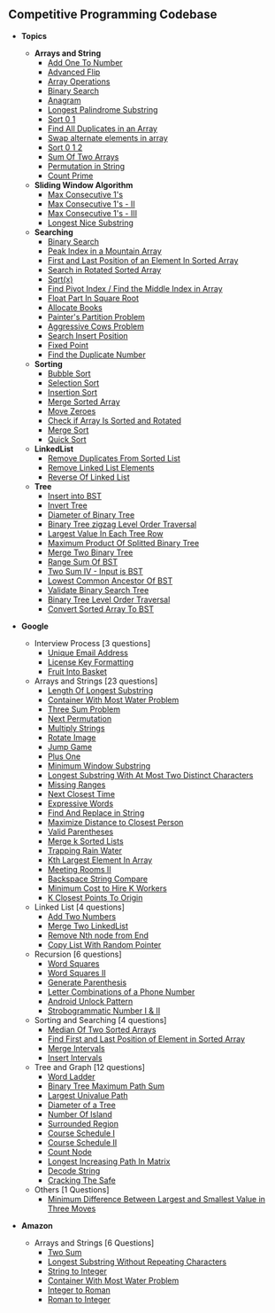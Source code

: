 Competitive Programming Codebase
----------------------------------

* **Topics**
    * <b>Arrays and String</b>
        - <a href="src/main/com/sumit/coding/arrays/AddOneToNumber.java">Add One To Number</a>
        - <a href="src/main/com/sumit/coding/arrays/AdvancedFlipProblem.java">Advanced Flip</a>
        - <a href="src/main/com/sumit/coding/arrays/ArrayOperations.java">Array Operations</a>
        - <a href="src/main/com/sumit/coding/arrays/BinarySearch.java">Binary Search</a>
        - <a href="src/main/com/sumit/coding/arrays/AnagramProblem.java">Anagram</a>
        - <a href="src/main/com/sumit/coding/arrays/LongestPalindromeSubstringProblem.java">Longest Palindrome
          Substring</a>
        - <a href="src/main/com/sumit/coding/arrays/SortZeroOne.java">Sort 0 1</a>
        - <a href="src/main/com/sumit/coding/arrays/FindAllDuplicatesInArray.java">Find All Duplicates in an Array</a>
        - <a href="src/main/com/sumit/coding/arrays/ArraySwapAlternate.java">Swap alternate elements in array</a>
        - <a href="src/main/com/sumit/coding/arrays/SortZeroOneTwo.java">Sort 0 1 2</a>
        - <a href="src/main/com/sumit/coding/arrays/SumOfTwoArrays.java">Sum Of Two Arrays</a>
        - <a href="src/main/com/sumit/coding/strings/PermutationInString.java">Permutation in String</a>
        - <a href="src/main/com/sumit/coding/arrays/CountPrimeProblem.java">Count Prime</a>
    * <b>Sliding Window Algorithm</b>
        - <a href="src/main/com/sumit/coding/algorithms/slidingWindow/MaxConsecutiveOnes.java">Max Consecutive 1's</a>
        - <a href="src/main/com/sumit/coding/algorithms/slidingWindow/MaxConsecutiveOnesII.java">Max Consecutive 1's - II</a>
        - <a href="src/main/com/sumit/coding/algorithms/slidingWindow/MaxConsecutiveOnesIII.java">Max Consecutive 1's - III</a>
        - <a href="src/main/com/sumit/coding/algorithms/slidingWindow/LongestNiceSubstring.java">Longest Nice Substring</a>
    * <b>Searching</b>
        - <a href="src/main/com/sumit/coding/searching/BinarySearch.java">Binary Search</a>
        - <a href="src/main/com/sumit/coding/searching/PeakIndexInMountainArray.java">Peak Index in a Mountain Array</a>
        - <a href="src/main/com/sumit/coding/searching/FirstAndLastPositionOfElementInSortedArrayProblem.java">First and
          Last Position of an Element In Sorted Array</a>
        - <a href="src/main/com/sumit/coding/searching/SearchInRotatedSortedArray.java">Search in Rotated Sorted
          Array</a>
        - <a href="src/main/com/sumit/coding/searching/SquareRootProblem.java">Sqrt(x)</a>
        - <a href="src/main/com/sumit/coding/searching/FindPivotIndex.java">Find Pivot Index / Find the Middle Index in
          Array </a>
        - <a href="src/main/com/sumit/coding/searching/FloatPartInSquareRoot.java">Float Part In Square Root</a>
        - <a href="src/main/com/sumit/coding/searching/AllocateBooksProblem.java">Allocate Books</a>
        - <a href="src/main/com/sumit/coding/searching/PaintersProblem.java">Painter's Partition Problem</a>
        - <a href="src/main/com/sumit/coding/searching/AggressiveCowsProblem.java">Aggressive Cows Problem</a>
        - <a href="src/main/com/sumit/coding/searching/SearchInsertPositionProblem.java">Search Insert Position</a>
        - <a href="src/main/com/sumit/coding/searching/FixedPointProblem.java">Fixed Point</a>
        - <a href="src/main/com/sumit/coding/searching/FindTheDuplicateNumber.java">Find the Duplicate Number</a>
    * <b>Sorting</b>
        - <a href="src/main/com/sumit/coding/sorting/BubbleSortAlgorithm.java">Bubble Sort</a>
        - <a href="src/main/com/sumit/coding/sorting/SelectionSortAlgorithm.java">Selection Sort</a>
        - <a href="src/main/com/sumit/coding/sorting/InsertionSortAlgorithm.java">Insertion Sort</a>
        - <a href="src/main/com/sumit/coding/sorting/MergeSortedArray.java">Merge Sorted Array</a>
        - <a href="src/main/com/sumit/coding/sorting/MoveZeroesProblem.java">Move Zeroes</a>
        - <a href="src/main/com/sumit/coding/sorting/CheckIfArrayIsSortedAndRotated.java">Check if Array Is Sorted and
          Rotated</a>
        - <a href="src/main/com/sumit/coding/sorting/MergeSortAlgorithm.java">Merge Sort</a>
        - <a href="src/main/com/sumit/coding/sorting/QuickSortAlgorithm.java">Quick Sort</a>
    * <b>LinkedList</b>
        - <a href="src/main/com/sumit/coding/linkedList/RemoveDuplicatesFromSortedListProblem.java">Remove Duplicates
          From Sorted List</a>
        - <a href="src/main/com/sumit/coding/linkedList/RemoveLinkedListElements.java">Remove Linked List Elements</a>
        - <a href="src/main/com/sumit/coding/linkedList/ReverseOfLinkedList.java">Reverse Of Linked List</a>
    * <b>Tree</b>
        - <a href="src/main/com/sumit/coding/tree/InsertIntoBSTProblem.java">Insert into BST</a>
        - <a href="src/main/com/sumit/coding/tree/InvertTreeProblem.java">Invert Tree</a>
        - <a href="src/main/com/sumit/coding/tree/DiameterOfBinaryTree.java">Diameter of Binary Tree</a>
        - <a href="src/main/com/sumit/coding/tree/BinaryTreeZigzagLevelOrderTraversalProblem.java">Binary Tree zigzag
          Level Order Traversal</a>
        - <a href="src/main/com/sumit/coding/tree/LargestValueInEachTreeRow.java">Largest Value In Each Tree Row</a>
        - <a href="src/main/com/sumit/coding/tree/MaximumProductOfSplittedBinaryTreeProblem.java">Maximum Product Of
          Splitted Binary Tree</a>
        - <a href="src/main/com/sumit/coding/tree/MergeTwoBinaryTreeProblem.java">Merge Two Binary Tree</a>
        - <a href="src/main/com/sumit/coding/tree/RangeSumOfBST.java">Range Sum Of BST</a>
        - <a href="src/main/com/sumit/coding/tree/TwoSumIVProblem.java">Two Sum IV - Input is BST</a>
        - <a href="src/main/com/sumit/coding/tree/LowestCommonAncestorOfBSTProblem.java">Lowest Common Ancestor Of
          BST</a>
        - <a href="src/main/com/sumit/coding/tree/ValidateBinarySearchTreeProblem.java">Validate Binary Search Tree</a>
        - <a href="src/main/com/sumit/coding/tree/BinaryTreeLevelOrderTraversalProblem.java">Binary Tree Level Order
          Traversal</a>
        - <a href="src/main/com/sumit/coding/tree/ConvertSortedArrayToBSTProblem.java">Convert Sorted Array To BST</a>

* **Google**
    * Interview Process [3 questions]
        - <a href="src/main/com/sumit/coding/google/InterviewProcess/UniqueEmailAddressProblem.java">Unique Email
          Address</a>
        - <a href="src/main/com/sumit/coding/google/InterviewProcess/LicenseKeyFormattingProblem.java">License Key
          Formatting</a>
        - <a href="src/main/com/sumit/coding/google/InterviewProcess/FruitIntoBasketProblem.java">Fruit Into Basket</a>
    * Arrays and Strings [23 questions]
        - <a href="src/main/com/sumit/coding/google/arraysAndStrings/LengthOfLongestSubstringProblem.java">Length Of
          Longest Substring</a>
        - <a href="src/main/com/sumit/coding/google/arraysAndStrings/ContainerWithMostWaterProblem.java">Container With
          Most Water Problem</a>
        - <a href="src/main/com/sumit/coding/google/arraysAndStrings/ThreeSumProblem.java">Three Sum Problem</a>
        - <a href="src/main/com/sumit/coding/google/arraysAndStrings/NextPermutationProblem.java">Next Permutation</a>
        - <a href="src/main/com/sumit/coding/google/arraysAndStrings/MultiplyStringsProblem.java">Multiply Strings</a>
        - <a href="src/main/com/sumit/coding/google/arraysAndStrings/RotateImageProblem.java">Rotate Image</a>
        - <a href="src/main/com/sumit/coding/google/arraysAndStrings/JumpGameProblem.java">Jump Game</a>
        - <a href="src/main/com/sumit/coding/google/arraysAndStrings/PlusOneProblem.java">Plus One</a>
        - <a href="src/main/com/sumit/coding/google/arraysAndStrings/MinimumWindowSubstringProblem.java">Minimum Window
          Substring</a>
        - <a href="src/main/com/sumit/coding/google/arraysAndStrings/LongestSubstringWithAtMostTwoDistinctCharactersProblem.java">
          Longest Substring With At Most Two Distinct Characters</a>
        - <a href="src/main/com/sumit/coding/google/arraysAndStrings/MissingRangesProblem.java">Missing Ranges</a>
        - <a href="src/main/com/sumit/coding/google/arraysAndStrings/NextClosestTimeProblem.java">Next Closest Time</a>
        - <a href="src/main/com/sumit/coding/google/arraysAndStrings/ExpressiveWordsProblem.java">Expressive Words</a>
        - <a href="src/main/com/sumit/coding/google/arraysAndStrings/FindAndReplaceInStringProblem.java">Find And
          Replace in String</a>
        - <a href="src/main/com/sumit/coding/google/arraysAndStrings/MaximizeDistanceToClosestPersonProblem.java">
          Maximize Distance to Closest Person</a>
        - <a href="src/main/com/sumit/coding/google/arraysAndStrings/ValidParenthesesProblem.java">Valid Parentheses</a>
        - <a href="src/main/com/sumit/coding/google/arraysAndStrings/MergeKSortedListProblem.java">Merge k Sorted
          Lists</a>
        - <a href="src/main/com/sumit/coding/google/arraysAndStrings/TrappingRainWaterProblem.java">Trapping Rain
          Water</a>
        - <a href="src/main/com/sumit/coding/google/arraysAndStrings/KthLargestElementInArrayProblem.java">Kth Largest
          Element In Array</a>
        - <a href="src/main/com/sumit/coding/google/arraysAndStrings/MeetingRoomsIIProblem.java">Meeting Rooms II</a>
        - <a href="src/main/com/sumit/coding/google/arraysAndStrings/BackspaceStringCompareProblem.java">Backspace
          String Compare</a>
        - <a href="src/main/com/sumit/coding/google/arraysAndStrings/MinimumCostToHireKWorkersProblem.java">Minimum Cost
          to Hire K Workers</a>
        - <a href="src/main/com/sumit/coding/google/arraysAndStrings/KClosestPointsToOriginProblem.java">K Closest
          Points To Origin</a>
    * Linked List [4 questions]
        - <a href="src/main/com/sumit/coding/google/LinkedList/AddTwoNumbers.java">Add Two Numbers</a>
        - <a href="src/main/com/sumit/coding/google/LinkedList/MergeTwoListProblem.java">Merge Two LinkedList</a>
        - <a href="src/main/com/sumit/coding/google/LinkedList/RemoveNthNodeFromEnd.java">Remove Nth node from End</a>
        - <a href="src/main/com/sumit/coding/google/LinkedList/CopyListWithRandomPointerProblem.java">Copy List With
          Random Pointer</a>
    * Recursion [6 questions]
        - <a href="src/main/com/sumit/coding/google/recursion/WordSquaresProblem.java">Word Squares</a>
        - <a href="src/main/com/sumit/coding/google/recursion/WordSearchIIProblem.java">Word Squares II</a>
        - <a href="src/main/com/sumit/coding/google/recursion/GenerateParenthesisProblem.java">Generate Parenthesis</a>
        - <a href="src/main/com/sumit/coding/google/recursion/LetterCombinationsofPhoneNumberProblem.java">Letter
          Combinations of a Phone Number</a>
        - <a href="src/main/com/sumit/coding/google/recursion/AndroidUnlockPatternProblem.java">Android Unlock
          Pattern</a>
        - <a href="src/main/com/sumit/coding/google/recursion/StrobogrammaticNumberProblem.java">Strobogrammatic Number
          I & II</a>
    * Sorting and Searching [4 questions]
        - <a href="src/main/com/sumit/coding/google/SearchingSorting/MedianOfTwoSortedArraysProblem.java">Median Of Two
          Sorted Arrays</a>
        - <a href="src/main/com/sumit/coding/google/SearchingSorting/FindFirstAndLastPositionOfElementInSortedArrayProblem.java">
          Find First and Last Position of Element in Sorted Array</a>
        - <a href="src/main/com/sumit/coding/google/SearchingSorting/MergeIntervalsProblem.java">Merge Intervals</a>
        - <a href="src/main/com/sumit/coding/google/SearchingSorting/InsertIntervalProblem.java">Insert Intervals</a>
    * Tree and Graph [12 questions]
        - <a href="src/main/com/sumit/coding/google/treeAndGraph/WordLadderProblem.java">Word Ladder</a>
        - <a href="src/main/com/sumit/coding/google/treeAndGraph/BinaryTreeMaximumPathSumProblem.java">Binary Tree
          Maximum Path Sum</a>
        - <a href="src/main/com/sumit/coding/google/treeAndGraph/LargestUnivaluePathProblem.java">Largest Univalue
          Path</a>
        - <a href="src/main/com/sumit/coding/google/treeAndGraph/DiameterOfTreeProblem.java">Diameter of a Tree</a>
        - <a href="src/main/com/sumit/coding/google/treeAndGraph/NumberOfIslandProblem.java">Number Of Island</a>
        - <a href="src/main/com/sumit/coding/google/treeAndGraph/SurroundedRegionProblem.java">Surrounded Region</a>
        - <a href="src/main/com/sumit/coding/google/treeAndGraph/CourseScheduleI.java">Course Schedule I</a>
        - <a href="src/main/com/sumit/coding/google/treeAndGraph/CourseScheduleII.java">Course Schedule II</a>
        - <a href="src/main/com/sumit/coding/google/treeAndGraph/CountNodeProblem.java">Count Node</a>
        - <a href="src/main/com/sumit/coding/google/treeAndGraph/LongestIncreasingPathInMatrixProblem.java">Longest
          Increasing Path In Matrix</a>
        - <a href="src/main/com/sumit/coding/google/treeAndGraph/DecodeStringProblem.java">Decode String</a>
        - <a href="src/main/com/sumit/coding/google/treeAndGraph/CrackingTheSafeProblem.java">Cracking The Safe</a>
    * Others [1 Questions]
        - <a href="src/main/com/sumit/coding/google/Others/MinDiffBwLargestAndSmallestInThreeMovesProblem.java">Minimum
          Difference Between Largest and Smallest Value in Three Moves</a>
* **Amazon**
    * Arrays and Strings [6 Questions]
        - <a href="src/main/com/sumit/coding/amazon/arraysAndStrings/TwoSumProblem.java">Two Sum</a>
        - <a href="src/main/com/sumit/coding/amazon/arraysAndStrings/LongestSubstringWithoutRepeatingCharactersProblem.java">
          Longest Substring Without Repeating Characters</a>
        - <a href="src/main/com/sumit/coding/amazon/arraysAndStrings/StringToIntegerProblem.java">String to Integer</a>
        - <a href="src/main/com/sumit/coding/google/arraysAndStrings/ContainerWithMostWaterProblem.java">Container With
          Most Water Problem</a>
        - <a href="src/main/com/sumit/coding/amazon/arraysAndStrings/IntegerToRomanProblem.java">Integer to Roman</a>
        - <a href="src/main/com/sumit/coding/amazon/arraysAndStrings/RomanToIntegerProblem.java">Roman to Integer</a>
